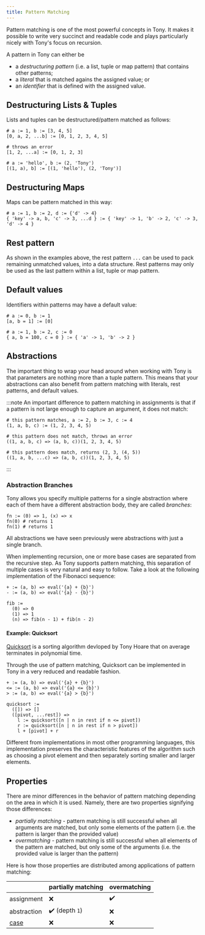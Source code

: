```yaml
---
title: Pattern Matching
---
```


Pattern matching is one of the most powerful concepts in Tony. It makes it possible to write very succinct and readable code and plays particularly nicely with Tony's focus on recursion.

A pattern in Tony can either be

* a _destructuring pattern_ (i.e. a list, tuple or map pattern) that contains other patterns;
* a _literal_ that is matched agains the assigned value; or
* an _identifier_ that is defined with the assigned value.

## Destructuring Lists & Tuples

Lists and tuples can be destructured/pattern matched as follows:

```tn
# a := 1, b := [3, 4, 5]
[0, a, 2, ...b] := [0, 1, 2, 3, 4, 5]

# throws an error
[1, 2, ...a] := [0, 1, 2, 3]

# a := 'hello', b := (2, 'Tony')
[(1, a), b] := [(1, 'hello'), (2, 'Tony')]
```

## Destructuring Maps

Maps can be pattern matched in this way:

```tn
# a := 1, b := 2, d := {'d' -> 4}
{ 'key' -> a, b, 'c' -> 3, ...d } := { 'key' -> 1, 'b' -> 2, 'c' -> 3, 'd' -> 4 }
```

## Rest pattern

As shown in the examples above, the rest pattern `...` can be used to pack remaining unmatched values, into a data structure. Rest patterns may only be used as the last pattern within a list, tuple or map pattern.

## Default values

Identifiers within patterns may have a default value:

```tn
# a := 0, b := 1
[a, b = 1] := [0]

# a := 1, b := 2, c := 0
{ a, b = 100, c = 0 } := { 'a' -> 1, 'b' -> 2 }
```

## Abstractions

The important thing to wrap your head around when working with Tony is that parameters are nothing more than a tuple pattern.
This means that your abstractions can also benefit from pattern matching with literals, rest patterns, and default values.

:::note
An important difference to pattern matching in assignments is that if a pattern is not large enough to capture an argument, it does not match:

```tn
# this pattern matches, a := 2, b := 3, c := 4
(1, a, b, c) := (1, 2, 3, 4, 5)

# this pattern does not match, throws an error
((1, a, b, c) => (a, b, c))(1, 2, 3, 4, 5)

# this pattern does match, returns (2, 3, (4, 5))
((1, a, b, ...c) => (a, b, c))(1, 2, 3, 4, 5)
```
:::

### Abstraction Branches

Tony allows you specify multiple patterns for a single abstraction where each of them have a different abstraction body, they are called _branches_:

```tn
fn := (0) => 1, (x) => x
fn(0) # returns 1
fn(1) # returns 1
```

All abstractions we have seen previously were abstractions with just a single branch.

When implementing recursion, one or more base cases are separated from the recursive step. As Tony supports pattern matching, this separation of multiple cases is very natural and easy to follow. Take a look at the following implementation of the Fibonacci sequence:

```tn
+ := (a, b) => eval('{a} + {b}')
- := (a, b) => eval('{a} - {b}')

fib :=
  (0) => 0
  (1) => 1
  (n) => fib(n - 1) + fib(n - 2)
```

#### Example: Quicksort

[Quicksort](https://en.wikipedia.org/wiki/Quicksort) is a sorting algorithm devloped by Tony Hoare that on average terminates in polynomial time.

Through the use of pattern matching, Quicksort can be implemented in Tony in a very reduced and readable fashion.

```tn
+ := (a, b) => eval('{a} + {b}')
<= := (a, b) => eval('{a} <= {b}')
> := (a, b) => eval('{a} > {b}')

quicksort :=
  ([]) => []
  ([pivot, ...rest]) =>
    l := quicksort([n | n in rest if n <= pivot])
    r := quicksort([n | n in rest if n > pivot])
    l + [pivot] + r
```

Different from implementations in most other programming languages, this implementation preserves the characteristic features of the algorithm such as choosing a pivot element and then separately sorting smaller and larger elements.

## Properties

There are minor differences in the behavior of pattern matching depending on the area in which it is used.
Namely, there are two properties signifying those differences:

* _partially matching_ - pattern matching is still successful when all arguments are matched, but only some elements of the pattern (i.e. the pattern is larger than the provided value)
* _overmatching_ - pattern matching is still successful when all elements of the pattern are matched, but only some of the arguments (i.e. the provided value is larger than the pattern)

Here is how those properties are distributed among applications of pattern matching:

| | partially matching | overmatching |
|---|---|---|
| assignment | ❌ | ✔️ |
| abstraction | ✔️ (depth `1`) | ❌ |
| [case](docs-case.md) | ❌ | ❌ |
